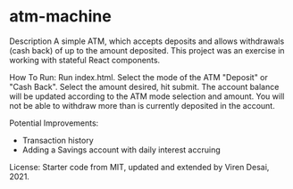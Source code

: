 # atm-machine

Description
A simple ATM, which accepts deposits and allows withdrawals (cash back) of up to the amount deposited. This project was an exercise in working with stateful React components. 

How To Run: Run index.html. Select the mode of the ATM "Deposit" or "Cash Back". Select the amount desired, hit submit. The account balance will be updated according to the ATM mode selection and amount. You will not be able to withdraw more than is currently deposited in the account. 

Potential Improvements:
- Transaction history
- Adding a Savings account with daily interest accruing

License: 
Starter code from MIT, updated and extended by Viren Desai, 2021. 
